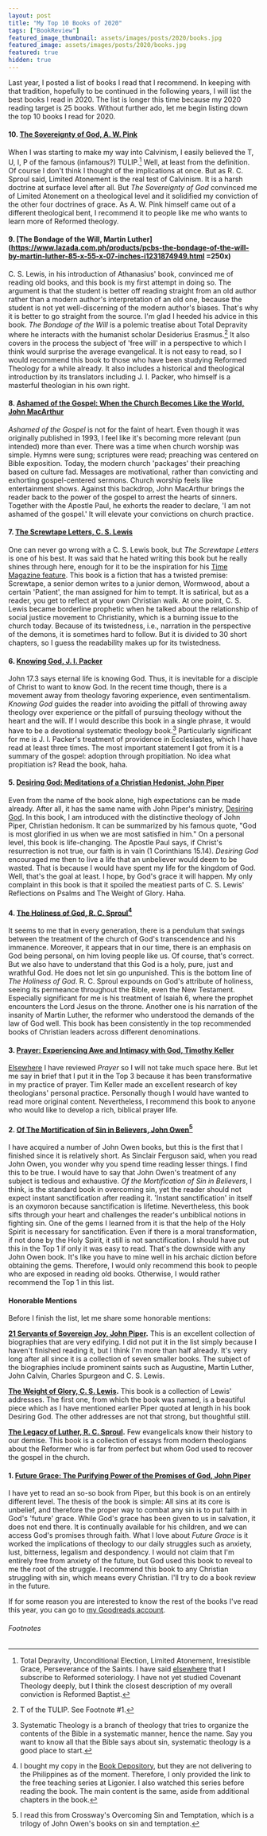 ```yaml
---
layout: post
title: "My Top 10 Books of 2020"
tags: ["BookReview"]
featured_image_thumbnail: assets/images/posts/2020/books.jpg
featured_image: assets/images/posts/2020/books.jpg
featured: true
hidden: true
---
```




Last year, I posted a list of books I read that I recommend. In keeping with that tradition, hopefully to be continued in the following years, I will list the best books I read in 2020. The list is longer this time because my 2020 reading target is 25 books. Without further ado, let me begin listing down the top 10 books I read for 2020.

#### 10. [The Sovereignty of God, A. W. Pink](https://www.monergism.com/sovereignty-god-ebook-unabridged)

When I was starting to make my way into Calvinism, I easily believed the T, U, I, P of the famous (infamous?) TULIP.[^1] Well, at least from the definition. Of course I don't think I thought of the implications at once. But as R. C. Sproul said, Limited Atonement is the real test of Calvinism. It is a harsh doctrine at surface level after all. But *The Sovereignty of God* convinced me of Limited Atonement on a theological level and it solidified my conviction of the other four doctrines of grace. As A. W. Pink himself came out of a different theological bent, I recommend it to people like me who wants to learn more of Reformed theology.

#### 9. [The Bondage of the Will, Martin Luther](https://www.lazada.com.ph/products/pcbs-the-bondage-of-the-will-by-martin-luther-85-x-55-x-07-inches-i1231874949.html =250x)

C. S. Lewis, in his introduction of Athanasius' book, convinced me of reading old books, and this book is my first attempt in doing so. The argument is that the student is better off reading straight from an old author rather than a modern author's interpretation of an old one, because the student is not yet well-discerning of the modern author's biases. That's why it is better to go straight from the source. I'm glad I heeded his advice in this book. *The Bondage of the Will* is a polemic treatise about Total Depravity where he interacts with the humanist scholar Desiderius Erasmus.[^2] It also covers in the process the subject of 'free will' in a perspective to which I think would surprise the average evangelical. It is not easy to read, so I would recommend this book to those who have been studying Reformed Theology for a while already. It also includes a historical and theological introduction by its translators including J. I. Packer, who himself is a masterful theologian in his own right.

#### 8. [Ashamed of the Gospel: When the Church Becomes Like the World, John MacArthur](https://shopee.ph/PCBS-Ashamed-of-the-Gospel-3rd-Edition-by-John-MacArthur-Softbound-%289-x-6-x-0.8-inches%29-i.198049879.4350912368)

*Ashamed of the Gospel* is not for the faint of heart. Even though it was originally published in 1993, I feel like it's becoming more relevant (pun intended) more than ever. There was a time when church worship was simple. Hymns were sung; scriptures were read; preaching was centered on Bible exposition. Today, the modern church 'packages' their preaching based on culture fad. Messages are motivational, rather than convicting and exhorting gospel-centered sermons. Church worship feels like entertainment shows. Against this backdrop, John MacArthur brings the reader back to the power of the gospel to arrest the hearts of sinners. Together with the Apostle Paul, he exhorts the reader to declare, 'I am not ashamed of the gospel.' It will elevate your convictions on church practice.

#### 7. [The Screwtape Letters, C. S. Lewis](https://www.fullybookedonline.com/book-screwtape-letters-paperback-c-s-lewis.html)

One can never go wrong with a C. S. Lewis book, but *The Screwtape Letters* is one of his best. It was said that he hated writing this book but he really shines through here, enough for it to be the inspiration for his [Time Magazine feature](http://content.time.com/time/covers/0,16641,19470908,00.html). This book is a fiction that has a twisted premise: Screwtape, a senior demon writes to a junior demon, Wormwood, about a certain 'Patient', the man assigned for him to tempt. It is satirical, but as a reader, you get to reflect at your own Christian walk. At one point, C. S. Lewis became borderline prophetic when he talked about the relationship  of social justice movement to Christianity, which is a burning issue to the church today. Because of its twistedness, i.e., narration in the perspective of the demons, it is sometimes hard to follow. But it is divided to 30 short chapters, so I guess the readability makes up for its twistedness.

#### 6. [Knowing God, J. I. Packer](http://clcphilippines.com/shop/reference/theology/knowing-god/)

John 17.3 says eternal life is knowing God. Thus, it is inevitable for a disciple of Christ to want to know God. In the recent time though, there is a movement away from theology favoring experience, even sentimentalism. *Knowing God* guides the reader into avoiding the pitfall of throwing away theology over experience or the pitfall of pursuing theology without the heart and the will. If I would describe this book in a single phrase, it would have to be a devotional systematic theology book.[^3] Particularly significant for me is J. I. Packer's treatment of providence in Ecclesiastes, which I have read at least three times. The most important statement I got from it is a summary of the gospel: adoption through propitiation. No idea what propitiation is? Read the book, haha.

#### 5. [Desiring God: Meditations of a Christian Hedonist, John Piper](https://www.fullybookedonline.com/book-desiring-god-meditations-of-a-christian-hedonist-by-john-piper.html)

Even from the name of the book alone, high expectations can be made already. After all, it has the same name with John Piper's ministry, [Desiring God](https://www.desiringgod.org/). In this book, I am introduced with the distinctive theology of John Piper, Christian hedonism. It can be summarized by his famous quote, "God is most glorified in us when we are most satisfied in him." On a personal level, this book is life-changing. The Apostle Paul says, if Christ's resurrection is not true, our faith is in vain (1 Corinthians 15.14). *Desiring God* encouraged me then to live a life that an unbeliever would deem to be wasted. That is because I would have spent my life for the kingdom of God. Well, that's the goal at least. I hope, by God's grace it will happen. My only complaint in this book is that it spoiled the meatiest parts of C. S. Lewis' Reflections on Psalms and The Weight of Glory. Haha.

#### 4. [The Holiness of God, R. C. Sproul](https://www.ligonier.org/learn/series/holiness_of_god/the-importance-of-holiness/)[^4]

It seems to me that in every generation, there is a pendulum that swings between the treatment of the church of God's transcendence and his immanence. Moreover, it appears that in our time, there is an emphasis on God being personal, on him loving people like us. Of course, that's correct. But we also have to understand that this God is a holy, pure, just and wrathful God. He does not let sin go unpunished. This is the bottom line of *The Holiness of God*. R. C. Sproul expounds on God's attribute of holiness, seeing its permeance throughout the Bible, even the New Testament. Especially significant for me is his treatment of Isaiah 6, where the prophet encounters the Lord Jesus on the throne. Another one is his narration of the insanity of Martin Luther, the reformer who understood the demands of the law of God well. This book has been consistently in the top recommended books of Christian leaders across different denominations.

#### 3. [Prayer: Experiencing Awe and Intimacy with God, Timothy Keller](https://www.fullybookedonline.com/book-religion-prayer-experiencing-awe-and-intimacy-with-god-paperback-by-timothy-keller.html)

[Elsewhere](/book-review-keller-prayer) I have reviewed *Prayer* so I will not take much space here. But let me say in brief that I put it in the Top 3 because it has been transformative in my practice of prayer. Tim Keller made an excellent research of key theologians' personal practice. Personally though I would have wanted to read more original content. Nevertheless, I recommend this book to anyone who would like to develop a rich, biblical prayer life.

#### 2. [Of The Mortification of Sin in Believers, John Owen](https://www.facebook.com/PuritanProject/photos/a.626532541459422/818099158969425/)[^5]

I have acquired a number of John Owen books, but this is the first that I finished since it is relatively short. As Sinclair Ferguson said, when you read John Owen, you wonder why you spend time reading lesser things. I find this to be true. I would have to say that John Owen's treatment of any subject is tedious and exhaustive. *Of the Mortification of Sin in Believers*, I think, is the standard book in overcoming sin, yet the reader should not expect instant sanctification after reading it. 'Instant sanctification' in itself is an oxymoron because sanctification is lifetime. Nevertheless, this book sifts through your heart and challenges the reader's unbiblical notions in fighting sin. One of the gems I learned from it is that the help of the Holy Spirit is necessary for sanctification. Even if there is a moral transformation, if not done by the Holy Spirit, it still is not sanctification. I should have put this in the Top 1 if only it was easy to read. That's the downside with any John Owen book. It's like you have to mine well in his archaic diction before obtaining the gems. Therefore, I would only recommend this book to people who are exposed in reading old books. Otherwise, I would rather recommend the Top 1 in this list.

#### Honorable Mentions

Before I finish the list, let me share some honorable mentions:

**[21 Servants of Sovereign Joy, John Piper](https://www.facebook.com/coramdeobooks/photos/172761991239407).** This is an excellent collection of biographies that are very edifying. I did not put it in the list simply because I haven't finished reading it, but I think I'm more than half already. It's very long after all since it is a collection of seven smaller books. The subject of the biographies include prominent saints such as Augustine, Martin Luther, John Calvin, Charles Spurgeon and C. S. Lewis.

**[The Weight of Glory, C. S. Lewis](https://www.fullybookedonline.com/book-humanities-the-weight-of-glory-c-s-lewis.html).** This book is a collection of Lewis' addresses. The first one, from which the book was named, is a beautiful piece which as I have mentioned earlier Piper quoted at length in his book Desiring God. The other addresses are not that strong, but thoughtful still.

**[The Legacy of Luther, R. C. Sproul](https://www.ligonier.org/store/the-legacy-of-luther-hardcover/).** Few evangelicals know their history to our demise. This book is a collection of essays from modern theologians about the Reformer who is far from perfect but whom God used to recover the gospel in the church.

#### 1. [Future Grace: The Purifying Power of the Promises of God, John Piper](https://www.fullybookedonline.com/books-religion-future-grace-revised-ed-purifying-power-by-john-piper.html)

I have yet to read an so-so book from Piper, but this book is on an entirely different level. The thesis of the book is simple: All sins at its core is unbelief, and therefore the proper way to combat any sin is to put faith in God's 'future' grace. While God's grace has been given to us in salvation, it does not end there. It is continually available for his children, and we can access God's promises through faith. What I love about *Future Grace* is it worked the implications of theology to our daily struggles such as anxiety, lust, bitterness, legalism and despondency. I would not claim that I'm entirely free from anxiety of the future, but God used this book to reveal to me the root of the struggle. I recommend this book to any Christian struggling with sin, which means every Christian. I'll try to do a book review in the future.

If for some reason you are interested to know the rest of the books I've read this year, you can go to [my Goodreads account](https://www.goodreads.com/user/show/111405284-joel-uaje).

###### Footnotes

[^1]: Total Depravity, Unconditional Election, Limited Atonement, Irresistible Grace, Perseverance of the Saints. I have said [elsewhere](about) that I subscribe to Reformed soteriology. I have not yet studied Covenant Theology deeply, but I think the closest description of my overall conviction is Reformed Baptist.

[^2]: T of the TULIP. See Footnote #1.
[^3]: Systematic Theology is a branch of theology that tries to organize the contents of the Bible in a systematic manner, hence the name. Say you want to know all that the Bible says about sin, systematic theology is a good place to start.
[^4]: I bought my copy in the [Book Depository](https://www.bookdepository.com/Holiness-God-R-C-Sproul/9780842339650?ref=grid-view&qid=1608351010998&sr=1-1), but they are not delivering to the Philippines as of the moment. Therefore, I only provided the link to the free teaching series at Ligonier. I also watched this series before reading the book. The main content is the same, aside from additional chapters in the book.
[^5]: I read this from Crossway's Overcoming Sin and Temptation, which is a trilogy of John Owen's books on sin and temptation.
